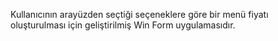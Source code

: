 Kullanıcının arayüzden seçtiği seçeneklere göre bir menü fiyatı oluşturulması için geliştirilmiş Win Form uygulamasıdır.
